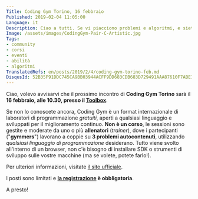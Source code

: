 ```yaml
---
Title: Coding Gym Torino, 16 febbraio
Published: 2019-02-04 11:05:00
Language: it
Description: Ciao a tutti. Se vi piacciono problemi e algoritmi, e siete interessati ad allenare le vostre abilit&agrave; di programmazione e problem solving, vorrei invitarvi al prossimo incontro di Coding Gym Torino, il 16 febbraio, alle 10.30, presso il Toolbox.
Image: /assets/images/CodingGym-Pair-C-Artistic.jpg
Tags:
- community
- corsi
- eventi
- abilità
- algoritmi
TranslatedRefs: en/posts/2019/2/4/coding-gym-torino-feb.md
DisqusId: 52B35F91DDC745CA9BB03944ACFF9DD683CDB683D729491AAA87610F7ABE1B3B
---
```

Ciao, volevo avvisarvi che il prossimo incontro di **Coding Gym Torino** sar&agrave; il **16 febbraio, alle 10.30, presso il <a href="http://www.toolboxoffice.it/" target="_blank">Toolbox</a>**.

Se non lo conoscete ancora, Coding Gym &egrave; un format internazionale di laboratori di programmazione *gratuiti*, aperti a qualsiasi linguaggio e sviluppati per il miglioramento continuo. **Non &egrave; un corso**, le sessioni sono gestite e moderate da uno o pi&ugrave; **allenatori** (*trainer*), dove i partecipanti ("**gymmers**") lavorano a coppie su **3 problemi autocontenuti**, utilizzando *qualsiasi linguaggio di programmazione* desiderano. Tutto viene svolto all'interno di un browser, non c'&egrave; bisogno di installare SDK o strumenti di sviluppo sulle vostre macchine (ma se volete, potete farlo!).

Per ulteriori informazioni, visitate <a href="https://coding-gym.org/" target="_blank">il sito ufficiale</a>.

I posti sono limitati e **<a href="https://coding-gym-to0219.eventbrite.it/" target="_blank">la registrazione</a> &egrave; obbligatoria**.

A presto!
